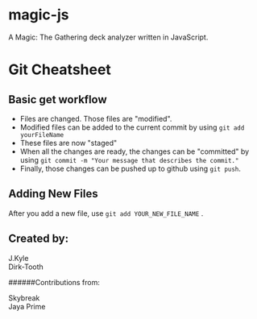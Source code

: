 # magic-js
A Magic: The Gathering deck analyzer written in JavaScript.

# Git Cheatsheet

## Basic get workflow
* Files are changed. Those files are "modified".
* Modified files can be added to the current commit by using `git add yourFileName`
* These files are now "staged"
* When all the changes are ready, the changes can be "committed" by using `git commit -m "Your message that describes the commit."`
* Finally, those changes can be pushed up to github using `git push`.


## Adding New Files
After you add a new file, use `git add YOUR_NEW_FILE_NAME` .

## Created by:
J.Kyle  
Dirk-Tooth

######Contributions from:

Skybreak  
Jaya Prime
